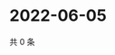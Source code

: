# 2022-06-05

共 0 条

<!-- BEGIN WEIBO -->
<!-- 最后更新时间 Sun Jun 05 2022 18:12:33 GMT+0800 (China Standard Time) -->

<!-- END WEIBO -->
